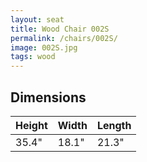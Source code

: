 ```yaml
---
layout: seat
title: Wood Chair 002S
permalink: /chairs/002S/
image: 002S.jpg
tags: wood
---
```



## Dimensions

Height   | Width    | Length
---------|----------|---------
35.4"    | 18.1"    | 21.3"